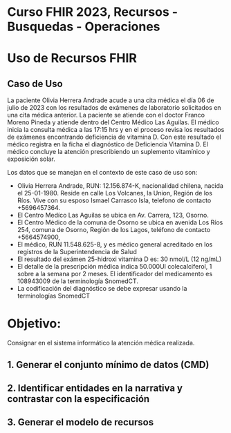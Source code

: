 # Curso FHIR 2023, Recursos - Busquedas - Operaciones #

# Uso de Recursos FHIR #
## Caso de Uso ##

La paciente Olivia Herrera Andrade acude a una cita médica el día 06 de julio de 2023 con los resultados de exámenes de laboratorio solicitados en una cita médica anterior. 
La paciente se atiende con el doctor Franco Moreno Pineda y atiende dentro del Centro Médico Las Aguilas.
El médico inicia la consulta médica a las 17:15 hrs y en el proceso revisa los resultados de exámenes encontrando deficiencia de vitamina D. Con este resultado el médico registra en la ficha el diagnóstico de Deficiencia Vitamina D.
El médico concluye la atención prescribiendo un suplemento vitamínico y exposición solar.

Los datos que se manejan en el contexto de este caso de uso son:
* Olivia Herrera Andrade, RUN: 12.156.874-K, nacionalidad chilena, nacida el 25-01-1980. Reside en calle Los Volcanes, la Union, Región de los Ríos. Vive con su esposo Ismael Carrasco Isla, telefono de contacto +5696457364.
* El Centro Medíco Las Aguilas se ubica en Av. Carrera, 123, Osorno.
* El Centro Médico de la comuna de Osorno se ubica en avenida Los Ríos 254, comuna de Osorno, Región de los Lagos, teléfono de contacto +5664574900,
* El médico, RUN 11.548.625-8, y es médico general acreditado en los registros de la Superintendencia de Salud
* El resultado del exámen 25-hidroxi vitamina D es: 30 nmol/L (12 ng/mL)
* El detalle de la prescripción médica indica 50.000UI colecalciferol, 1 sobre a la semana por 2 meses. El identificador del medicamento es 108943009 de la terminología SnomedCT.
* La codificación del diagnóstico se debe expresar usando la terminologías SnomedCT

# Objetivo: #
Consignar en el sistema informático la atención médica realizada.

## 1. Generar el conjunto mínimo de datos (CMD) ##

## 2. Identificar entidades en la narrativa y contrastar con la especificación ##

## 3. Generar el modelo de recursos ##

